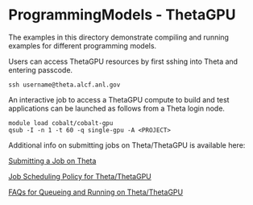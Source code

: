 # ProgrammingModels - ThetaGPU

The examples in this directory demonstrate compiling and running examples for different programming models.

Users can access ThetaGPU resources by first sshing into Theta and entering passcode.
```
ssh username@theta.alcf.anl.gov
```
An interactive job to access a ThetaGPU compute to build and test applications can be launched as follows from a Theta login node.
```
module load cobalt/cobalt-gpu
qsub -I -n 1 -t 60 -q single-gpu -A <PROJECT>
```
Additional info on submitting jobs on Theta/ThetaGPU is available here:


[Submitting a Job on Theta][1]

[Job Scheduling Policy for Theta/ThetaGPU][2]

[FAQs for Queueing and Running on Theta/ThetaGPU][3]

[1]: https://www.alcf.anl.gov/support-center/theta/submit-job-theta

[2]: https://www.alcf.anl.gov/support-center/theta/job-scheduling-policy-theta

[3]: https://www.alcf.anl.gov/support-center/theta/faqs-queueing-and-running-theta


